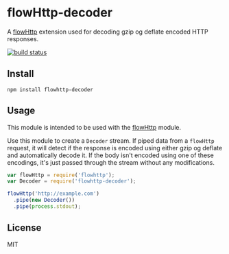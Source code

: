 # flowHttp-decoder

A [flowHttp](https://github.com/watson/flowhttp) extension used for
decoding gzip og deflate encoded HTTP responses.

[![build
status](https://secure.travis-ci.org/watson/flowhttp-decoder.png)](http://travis-ci.org/watson/flowhttp-decoder)

## Install

```
npm install flowhttp-decoder
```

## Usage

This module is intended to be used with the
[flowHttp](https://github.com/watson/flowhttp) module.

Use this module to create a `Decoder` stream. If piped data from a
`flowHttp` request, it will detect if the response is encoded using
either gzip og deflate and automatically decode it. If the body isn't
encoded using one of these encodings, it's just passed through the
stream without any modifications.

```javascript
var flowHttp = require('flowhttp');
var Decoder = require('flowhttp-decoder');

flowHttp('http://example.com')
  .pipe(new Decoder())
  .pipe(process.stdout);
```

## License

MIT
